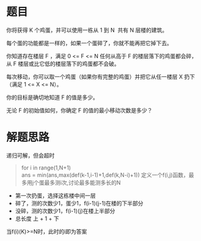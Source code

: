 # 题目
你将获得 K 个鸡蛋，并可以使用一栋从 1 到 N  共有 N 层楼的建筑。  

每个蛋的功能都是一样的，如果一个蛋碎了，你就不能再把它掉下去。  

你知道存在楼层 F ，满足 0 <= F <= N 任何从高于 F 的楼层落下的鸡蛋都会碎，从 F 楼层或比它低的楼层落下的鸡蛋都不会破。  

每次移动，你可以取一个鸡蛋（如果你有完整的鸡蛋）并把它从任一楼层 X 扔下（满足 1 <= X <= N）。  

你的目标是确切地知道 F 的值是多少。  

无论 F 的初始值如何，你确定 F 的值的最小移动次数是多少？
# 解题思路
递归可解，但会超时
> for i in range(1,N+1)  
> ans = min(ans,max(def(k-1,i-1)+1,def(k,N-i)+1))
定义一个f(i,j)函数，最多用j个蛋最多测i次,讨论最多能测多长的N
- 第一次扔蛋，选择这栋楼中间一层
- 碎了，测的次数少1，蛋少1，f(i-1)(j-1)在楼的下半部分
- 没碎，测的次数少1，f(i-1)(j)在楼上半部分
- 总长度 上 + 1 + 下  

当f(i)(K)>=N时，此时的i即为答案